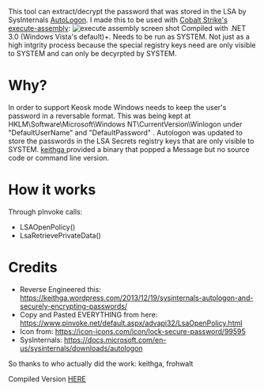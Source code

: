 This tool can extract/decrypt the password that was stored in the LSA by SysInternals [AutoLogon](https://docs.microsoft.com/en-us/sysinternals/downloads/autologon). I made this to be used with [Cobalt Strike's execute-assembly](https://blog.cobaltstrike.com/2018/04/09/cobalt-strike-3-11-the-snake-that-eats-its-tail/):
![execute assembly screen shot](https://github.com/securesean/DecryptAutoLogon/blob/main/DecryptAutoLogon/exe-assm.jpg)
Compiled with .NET 3.0 (Windows Vista's default)+. Needs to be run as SYSTEM. Not just as a high intgrity process because the special registry keys need are only visible to SYSTEM and can only be decyrpted by SYSTEM. 

# Why?
In order to support Keosk mode Windows needs to keep the user's password in a reversable format. This was being kept at HKLM\Software\Microsoft\Windows NT\CurrentVersion\Winlogon under "DefaultUserName" and "DefaultPassword" . Autologon was updated to store the passwords in the LSA Secrets registry keys that are only visible to SYSTEM. [keithga ](https://keithga.wordpress.com/2013/12/19/sysinternals-autologon-and-securely-encrypting-passwords/) provided a binary that popped a Message but no source code or command line version.

# How it works
Through pInvoke calls: 
* LSAOpenPolicy()
* LsaRetrievePrivateData()

# Credits
* Reverse Engineered this: https://keithga.wordpress.com/2013/12/19/sysinternals-autologon-and-securely-encrypting-passwords/
* Copy and Pasted EVERYTHING from here: https://www.pinvoke.net/default.aspx/advapi32/LsaOpenPolicy.html
* Icon from: https://icon-icons.com/icon/lock-secure-password/99595
* SysInternals: https://docs.microsoft.com/en-us/sysinternals/downloads/autologon

So thanks to who actually did the work: keithga, frohwalt

Compiled Version [HERE](https://github.com/securesean/DecryptAutoLogon/blob/main/DecryptAutoLogon/bin/Release/DecryptAutoLogon.exe)